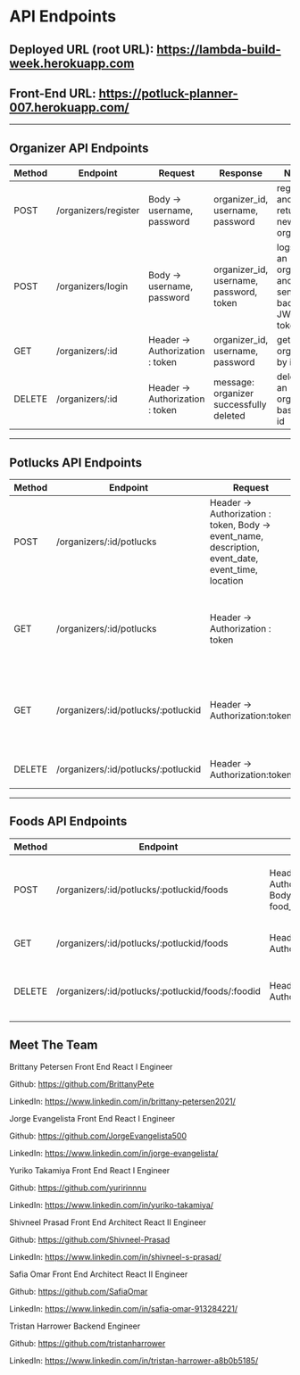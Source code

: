 # API Endpoints

## Deployed URL (root URL): https://lambda-build-week.herokuapp.com

## Front-End URL: https://potluck-planner-007.herokuapp.com/
---
## Organizer API Endpoints

|Method   | Endpoint      |Request    | Response  | Notes  |
|------   | -----------   | ------- | ------- | ------ |
|POST     | /organizers/register   | Body -> username, password    | organizer_id, username, password| registers and returns a new organizer   |
|POST     | /organizers/login   | Body -> username, password    | organizer_id, username, password, token| logs in an organizer and sends back JWT token  |
|GET     | /organizers/:id   | Header -> Authorization : token   | organizer_id, username, password| gets organizer by id,   |
|DELETE     | /organizers/:id   | Header -> Authorization : token  | message: organizer successfully deleted | deletes an organizer based on id  |

---

## Potlucks API Endpoints
|Method   | Endpoint      |Request    | Response  | Notes  |
|------   | -----------   | ------- | ------- | ------ |
|POST     | /organizers/:id/potlucks   | Header -> Authorization : token, Body -> event_name, description, event_date, event_time, location     |potluck_id, organizer_id, event_name, description, event_date, event_time, location| creates a potluck for specific organizer|
|GET     | /organizers/:id/potlucks   | Header -> Authorization : token    | potluck_id, organizer_id, event_name, description, event_date, event_time, location| gets all potlucks from an organizer |
|GET     | /organizers/:id/potlucks/:potluckid   | Header -> Authorization:token     | potluck_id, organizer_id, event_name, description, event_date, event_time, location| gets single potluck by potluck ID |
|DELETE     | /organizers/:id/potlucks/:potluckid   |  Header -> Authorization:token     | 'Potluck Deleted!'| deletes single potluck  |

---

## Foods API Endpoints
|Method   | Endpoint      |Request    | Response  | Notes  |
|------   | -----------   | ------- | ------- | ------ |
|POST     | /organizers/:id/potlucks/:potluckid/foods   | Header -> Authorization:token Body -> food_wanted |food_id, potluck_id, food_wanted | creates new food for a single potluck |
|GET     | /organizers/:id/potlucks/:potluckid/foods   | Header -> Authorization:token    |list of foods for a single potluck| |
|DELETE     | /organizers/:id/potlucks/:potluckid/foods/:foodid   | Header -> Authorization:token | 'Food Deleted!'| deletes a single food item |


## Meet The Team

Brittany Petersen Front End React I Engineer

Github: https://github.com/BrittanyPete

LinkedIn: https://www.linkedin.com/in/brittany-petersen2021/

Jorge Evangelista Front End React I Engineer

Github: https://github.com/JorgeEvangelista500

LinkedIn: https://www.linkedin.com/in/jorge-evangelista/

Yuriko Takamiya Front End React I Engineer

Github: https://github.com/yuririnnnu

LinkedIn: https://www.linkedin.com/in/yuriko-takamiya/

Shivneel Prasad Front End Architect React II Engineer

Github: https://github.com/Shivneel-Prasad

LinkedIn: https://www.linkedin.com/in/shivneel-s-prasad/

Safia Omar Front End Architect React II Engineer

Github: https://github.com/SafiaOmar

LinkedIn: https://www.linkedin.com/in/safia-omar-913284221/

Tristan Harrower Backend Engineer

Github: https://github.com/tristanharrower

LinkedIn: https://www.linkedin.com/in/tristan-harrower-a8b0b5185/




